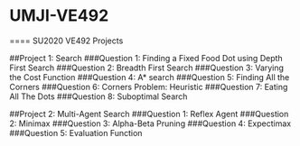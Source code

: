 # UMJI-VE492
====
SU2020 VE492 Projects

##Project 1: Search
###Question 1: Finding a Fixed Food Dot using Depth First Search
###Question 2: Breadth First Search
###Question 3: Varying the Cost Function
###Question 4: A* search
###Question 5: Finding All the Corners
###Question 6: Corners Problem: Heuristic
###Question 7: Eating All The Dots
###Question 8: Suboptimal Search

##Project 2: Multi-Agent Search
###Question 1: Reflex Agent
###Question 2: Minimax
###Question 3: Alpha-Beta Pruning
###Question 4: Expectimax
###Question 5: Evaluation Function
